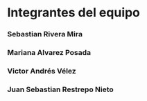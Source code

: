 # Integrantes del equipo

### Sebastian Rivera Mira

### Mariana Alvarez Posada

### Victor Andrés Vélez

### Juan Sebastian Restrepo Nieto
